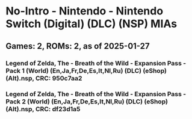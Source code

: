 # No-Intro - Nintendo - Nintendo Switch (Digital) (DLC) (NSP) MIAs
## Games: 2, ROMs: 2, as of 2025-01-27
### Legend of Zelda, The - Breath of the Wild - Expansion Pass - Pack 1 (World) (En,Ja,Fr,De,Es,It,Nl,Ru) (DLC) (eShop) (Alt).nsp, CRC: 950c7aa2
### Legend of Zelda, The - Breath of the Wild - Expansion Pass - Pack 2 (World) (En,Ja,Fr,De,Es,It,Nl,Ru) (DLC) (eShop) (Alt).nsp, CRC: df23d1a5
